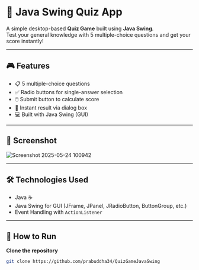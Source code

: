 # 🧠 Java Swing Quiz App

A simple desktop-based **Quiz Game** built using **Java Swing**.  
Test your general knowledge with 5 multiple-choice questions and get your score instantly!

---

## 🎮 Features

- 📋 5 multiple-choice questions
- ✅ Radio buttons for single-answer selection
- 🖱️ Submit button to calculate score
- 💯 Instant result via dialog box
- 💻 Built with Java Swing (GUI)

---

## 📸 Screenshot

![Screenshot 2025-05-24 100942](https://github.com/user-attachments/assets/25de1812-0bb1-4b9e-b98b-45c4fd131a81)

---

## 🛠️ Technologies Used

- Java ☕
- Java Swing for GUI (JFrame, JPanel, JRadioButton, ButtonGroup, etc.)
- Event Handling with `ActionListener`

---

## 🚀 How to Run

 **Clone the repository**
   ```bash
   git clone https://github.com/prabuddha34/QuizGameJavaSwing
